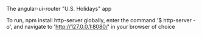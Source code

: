 The angular-ui-router "U.S. Holidays" app

To run, npm install http-server globally, 
enter the command '$ http-server -o',
and navigate to 'http://127.0.0.1:8080/' in your browser of choice
